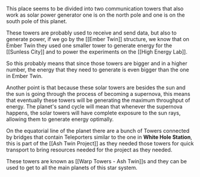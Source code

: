 This place seems to be divided into two communication towers that also work as solar power generator one is on the north pole and one is on the south pole of this planet.

These towers are probably used to receive and send data, but also to generate power, if we go by the [[Ember Twin]] structure, we know that on Ember Twin they used one smaller tower to generate energy for the [[Sunless City]] and to power the experiments on the [[High Energy Lab]].

So this probably means that since those towers are bigger and in a higher number, the energy that they need to generate is even bigger than the one in Ember Twin.

Another point is that because these solar towers are besides the sun and the sun is going through the process of becoming a supernova, this means that eventually these towers will be generating the maximum throughput of energy. The planet's sand cycle will mean that whenever the supernova happens, the solar towers will have complete exposure to the sun rays, allowing them to generate energy optimally.

On the equatorial line of the planet there are a bunch of Towers connected by bridges that contain Teleporters similar to the one in **White Hole Station**, this is part of the [[Ash Twin Project]] as they needed those towers for quick transport to bring resources needed for the project as they needed.

These towers are known as [[Warp Towers - Ash Twin]]s and they can be used to get to all the main planets of this star system.